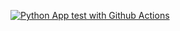 [![Python App test with Github Actions](https://github.com/suketupatel116/app/actions/workflows/devops.yml/badge.svg)](https://github.com/suketupatel116/app/actions/workflows/devops.yml)